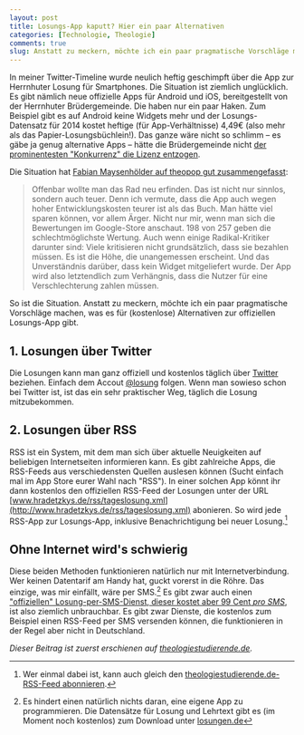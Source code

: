 ```yaml
---
layout: post
title: Losungs-App kaputt? Hier ein paar Alternativen
categories: [Technologie, Theologie]
comments: true
slug: Anstatt zu meckern, möchte ich ein paar pragmatische Vorschläge machen
---
```


In meiner Twitter-Timeline wurde neulich heftig geschimpft über die App zur Herrnhuter Losung für Smartphones. Die Situation ist ziemlich unglücklich. Es gibt nämlich neue offizielle Apps für Android und iOS, bereitgestellt von der Herrnhuter Brüdergemeinde. Die haben nur ein paar Haken.<!--more--> Zum Beispiel gibt es auf Android keine Widgets mehr und der Losungs-Datensatz für 2014 kostet heftige (für App-Verhältnisse) 4,49€ (also mehr als das Papier-Losungsbüchlein!). Das ganze wäre nicht so schlimm – es gäbe ja genug alternative Apps – hätte die Brüdergemeinde nicht [der prominentesten "Konkurrenz" die Lizenz entzogen](http://www.theolobias.de/2014/01/03/herrnhuter-losungen-neue-android-app/).

Die Situation hat [Fabian Maysenhölder auf theopop gut zusammengefasst](http://theopop.de/2014/01/app-test-warum-die-losungen/):

>Offenbar wollte man das Rad neu erfinden. Das ist nicht nur sinnlos, sondern auch teuer. Denn ich vermute, dass die App auch wegen hoher Entwicklungskosten teurer ist als das Buch. Man hätte viel sparen können, vor allem Ärger. Nicht nur mir, wenn man sich die Bewertungen im Google-Store anschaut. 198 von 257 geben die schlechtmöglichste Wertung. Auch wenn einige Radikal-Kritiker darunter sind: Viele kritisieren nicht grundsätzlich, dass sie bezahlen müssen. Es ist die Höhe, die unangemessen erscheint. Und das Unverständnis darüber, dass kein Widget mitgeliefert wurde. Der App wird also letztendlich zum Verhängnis, dass die Nutzer für eine Verschlechterung zahlen müssen.

So ist die Situation. Anstatt zu meckern, möchte ich ein paar pragmatische Vorschläge machen, was es für (kostenlose) Alternativen zur offiziellen Losungs-App gibt.

## 1. Losungen über Twitter

Die Losungen kann man ganz offiziell und kostenlos täglich über [Twitter](https://twitter.com/) beziehen. Einfach dem Accout [@losung](https://twitter.com/losung) folgen. Wenn man sowieso schon bei Twitter ist, ist das ein sehr praktischer Weg, täglich die Losung mitzubekommen.

## 2. Losungen über RSS

RSS ist ein System, mit dem man sich über aktuelle Neuigkeiten auf beliebigen Internetseiten informieren kann. Es gibt zahlreiche Apps, die RSS-Feeds aus verschiedensten Quellen auslesen können (Sucht einfach mal im App Store eurer Wahl nach "RSS"). In einer solchen App könnt ihr dann kostenlos den offiziellen RSS-Feed der Losungen unter der URL [www.hradetzkys.de/rss/tageslosung.xml](http://www.hradetzkys.de/rss/tageslosung.xml) abonieren. So wird jede RSS-App zur Losungs-App, inklusive Benachrichtigung bei neuer Losung.[^rss]

[^rss]: Wer einmal dabei ist, kann auch gleich den [theologiestudierende.de-RSS-Feed abonnieren](http://www.theologiestudierende.de/feed).

## Ohne Internet wird's schwierig

Diese beiden Methoden funktionieren natürlich nur mit Internetverbindung. Wer keinen Datentarif am Handy hat, guckt vorerst in die Röhre. Das einzige, was mir einfällt, wäre per SMS.[^programmieren] Es gibt zwar auch einen ["offiziellen" Losung-per-SMS-Dienst, dieser kostet aber 99 Cent *pro SMS*](http://www.ekd.de/aktuell_presse/news_2002_10_30_3_sms_losungen.html), ist also ziemlich unbrauchbar. Es gibt zwar Dienste, die kostenlos zum Beispiel einen RSS-Feed per SMS versenden können, die funktionieren in der Regel aber nicht in Deutschland.

[^programmieren]: Es hindert einen natürlich nichts daran, eine eigene App zu programmieren. Die Datensätze für Losung und Lehrtext gibt es (im Moment noch kostenlos) zum Download unter [losungen.de](http://www.losungen.de/download/download.php)

*Dieser Beitrag ist zuerst erschienen auf [theologiestudierende.de](http://www.theologiestudierende.de).*